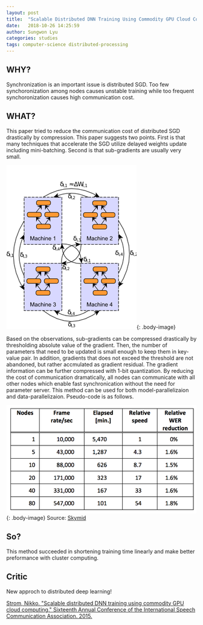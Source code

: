 ```yaml
---
layout: post
title:  "Scalable Distributed DNN Training Using Commodity GPU Cloud Computing"
date:   2018-10-26 14:25:59
author: Sungwon Lyu
categories: studies
tags: computer-science distributed-processing
---
```

## WHY? 
Synchronization is an important issue is distributed SGD. Too few synchoronization among nodes causes unstable training while too frequent synchoronization causes high communication cost.  

## WHAT?
This paper tried to reduce the communication cost of distributed SGD drastically by compression. This paper suggests two points. First is that many techniques that accelerate the SGD utilize delayed weights update including mini-batching. Second is that sub-gradients are usually very small.

![image](/assets/images/sddnn1.png){: .body-image}

Based on the observations, sub-gradients can be compressed drastically by thresholding absolute value of the gradient. Then, the number of parameters that need to be updated is small enough to keep them in key-value pair. In addition, gradients that does not exceed the threshold are not abandoned, but rather accmulated as gradient residual. The gradient information can be further compressed with 1-bit quantization. By reducing the cost of communication dramatically, all nodes can communicate with all other nodes which enable fast synchronication without the need for parameter server. This method can be used for both model-parallelizaion and data-parallelizaion. Pseudo-code is as follows. 

![image](/assets/images/sddnn2.png){: .body-image}
Source: [Skymid](https://blog.skymind.ai/distributed-deep-learning-part-1-an-introduction-to-distributed-training-of-neural-networks/)

## So?
This method succeeded in shortening training time linearly and make better preformance with cluster computing. 

## Critic
New approch to distributed deep learning!

[Strom, Nikko. "Scalable distributed DNN training using commodity GPU cloud computing." Sixteenth Annual Conference of the International Speech Communication Association. 2015.](https://www.isca-speech.org/archive/interspeech_2015/i15_1488.html)